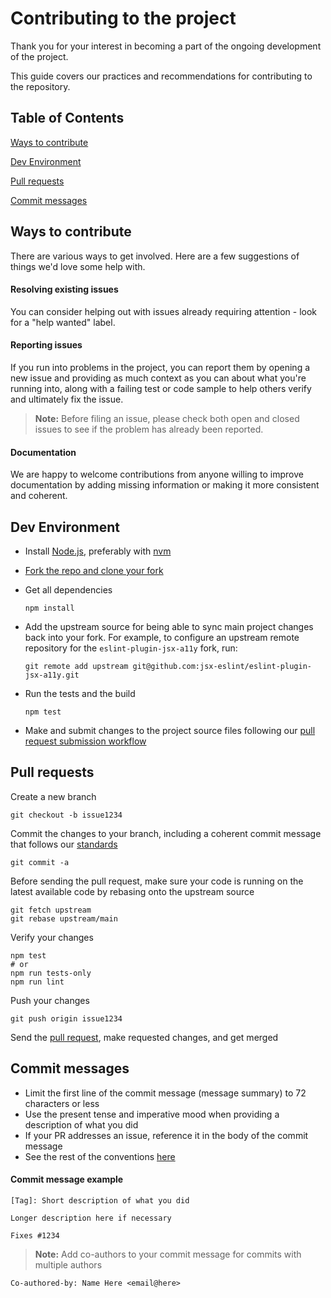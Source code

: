 
# Contributing to the project

Thank you for your interest in becoming a part of the ongoing development of the project.

This guide covers our practices and recommendations for contributing to the repository.


## Table of Contents

[Ways to contribute](#ways-to-contribute)

[Dev Environment](#dev-environment)

[Pull requests](#pull-requests)

[Commit messages](#commit-messages)


## Ways to contribute

There are various ways to get involved. Here are a few suggestions of things we'd love some help with.

#### Resolving existing issues

 You can consider helping out with issues already requiring attention - look for a "help wanted" label.

#### Reporting issues

If you run into problems in the project, you can report them by opening a new issue and providing as much context as you can about what you're running into, along with a failing test or code sample to help others verify and ultimately fix the issue.

> **Note:** Before filing an issue, please check both open and closed issues to see if the problem has already been reported.

#### Documentation

We are happy to welcome contributions from anyone willing to improve documentation by adding missing information or making it more consistent and coherent.


## Dev Environment

* Install [Node.js](https://nodejs.org/en/), preferably with [nvm](https://github.com/nvm-sh/nvm)

* [Fork the repo and clone your fork](https://docs.github.com/en/get-started/quickstart/fork-a-repo)

* Get all dependencies
  ```
  npm install
  ```
* Add the upstream source for being able to sync main project changes back into your fork. For example, to configure an upstream remote repository for the `eslint-plugin-jsx-a11y` fork, run:
  ```
  git remote add upstream git@github.com:jsx-eslint/eslint-plugin-jsx-a11y.git
  ```
* Run the tests and the build
  ```
  npm test
  ```
* Make and submit changes to the project source files following our [pull request submission workflow](#pull-requests)


## Pull requests

Create a new branch

```
git checkout -b issue1234
```

Commit the changes to your branch, including a coherent commit message that follows our [standards](#commit-messages)

```
git commit -a
```

Before sending the pull request, make sure your code is running on the latest available code by rebasing onto the upstream source

```
git fetch upstream
git rebase upstream/main
```

Verify your changes

```
npm test
# or
npm run tests-only
npm run lint
```

Push your changes

```
git push origin issue1234
```

Send the [pull request](https://docs.github.com/en/pull-requests), make requested changes, and get merged

## Commit messages

* Limit the first line of the commit message (message summary) to 72 characters or less
* Use the present tense and imperative mood when providing a description of what you did
* If your PR addresses an issue, reference it in the body of the commit message
* See the rest of the conventions [here](https://gist.github.com/ljharb/772b0334387a4bee89af24183114b3c7)

#### Commit message example

```
[Tag]: Short description of what you did

Longer description here if necessary

Fixes #1234
```


> **Note:**  Add co-authors to your commit message for commits with multiple authors

```
Co-authored-by: Name Here <email@here>
```

